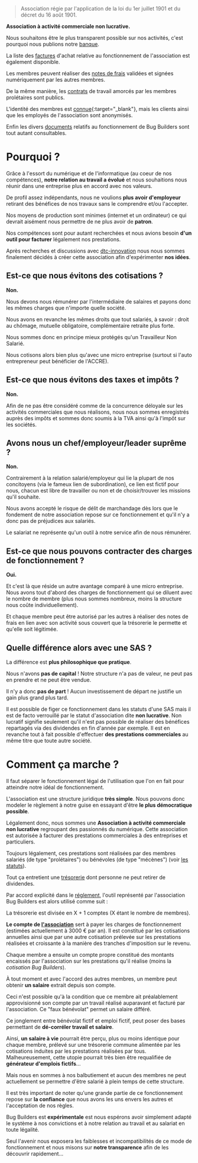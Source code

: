 
> Association régie par l'application de la loi du 1er juillet 1901 et du décret du 16 août 1901.

__Association à activité commerciale non lucrative.__

Nous souhaitons être le plus transparent possible sur nos activités, c'est pourquoi nous publions notre [banque](Banque.html).

La liste des [factures](Factures/) d'achat relative au fonctionnement de l'association est également disponible.

Les membres peuvent réaliser des [notes de frais](Note_de_frais.html) validées et signées numériquement par les autres membres.

De la même manière, les [contrats](Contrats.html) de travail amorcés par les membres prolétaires sont publics.

L'identité des membres est [connue](https://github.com/orgs/bug-builders/people){:target="_blank"}, mais les clients ainsi que les employés de l'association sont anonymisés.

Enfin les divers [documents](Documents) relatifs au fonctionnement de Bug Builders sont tout autant consultables.

# Pourquoi ?

Grâce à l'essort du numérique et de l'informatique (au coeur de nos compétences), **notre relation au travail a évolué** et nous souhaitions nous réunir dans une entreprise plus en accord avec nos valeurs.

De profil assez indépendants, nous ne voulions **plus avoir d'employeur** retirant des bénéfices de nos travaux sans le comprendre et/ou l'accepter.

Nos moyens de production sont minimes (internet et un ordinateur) ce qui devrait aisément nous permettre de ne plus avoir de **patron**.

Nos compétences sont pour autant recherchées et nous avions besoin **d'un outil pour facturer** légalement nos prestations.

Après recherches et discussions avec [dtc-innovation](https://dtc-innovation.org/) nous nous sommes finalement décidés à créer cette association afin d'expérimenter **nos idées**.

## Est-ce que nous évitons des cotisations ?
**Non.**

Nous devons nous rémunérer par l'intermédiaire de salaires et payons donc les mêmes charges que n'importe quelle société.

Nous avons en revanche les mêmes droits que tout salariés, à savoir : droit au chômage, mutuelle obligatoire, complémentaire retraite plus forte.

Nous sommes donc en principe mieux protégés qu'un Travailleur Non Salarié.

Nous cotisons alors bien plus qu'avec une micro entreprise (surtout si l'auto entrepreneur peut bénéficier de l'ACCRE).

## Est-ce que nous évitons des taxes et impôts ?
**Non.**

Afin de ne pas être considéré comme de la concurrence déloyale sur les activités commerciales que nous réalisons, nous nous sommes enregistrés auprès des impôts et sommes donc soumis à la TVA ainsi qu'à l'impôt sur les sociétés.

## Avons nous un chef/employeur/leader suprême ?
**Non.**

Contrairement à la relation salarié/employeur qui lie la plupart de nos concitoyens (via le fameux lien de subordination), ce lien est fictif pour nous, chacun est libre de travailler ou non et de choisir/trouver les missions qu'il souhaite.

Nous avons accepté le risque de délit de marchandage dès lors que le fondement de notre association repose sur ce fonctionnement et qu'il n'y a donc pas de préjudices aux salariés.

Le salariat ne représente qu'un outil à notre service afin de nous rémunérer.

## Est-ce que nous pouvons contracter des charges de fonctionnement ?
**Oui.**

Et c'est là que réside un autre avantage comparé à une micro entreprise. Nous avons tout d'abord des charges de fonctionnement qui se diluent avec le nombre de membre (plus nous sommes nombreux, moins la structure nous coûte individuellement).

Et chaque membre peut être autorisé par les autres à réaliser des notes de frais en lien avec son activité sous couvert que la trésorerie le permette et qu'elle soit légitimée.

## Quelle différence alors avec une SAS ?
La différence est **plus philosophique que pratique**.

Nous n'avons **pas de capital** ! Notre structure n'a pas de valeur, ne peut pas en prendre et ne peut être vendue.

Il n'y a donc **pas de part** ! Aucun investissement de départ ne justifie un gain plus grand plus tard.

Il est possible de figer ce fonctionnement dans les statuts d'une SAS mais il est de facto verrouillé par le statut d'association dite **non lucrative**.
Non lucratif signifie seulement qu'il n'est pas possible de réaliser des bénéfices repartagés via des dividendes en fin d'année par exemple.
Il est en revanche tout à fait possible d'effectuer **des prestations commerciales** au même titre que toute autre société.

# Comment ça marche ?

Il faut séparer le fonctionnement légal de l'utilisation que l'on en fait pour atteindre notre idéal de fonctionnement.

L'association est une structure juridique **très simple**. Nous pouvons donc modeler le règlement à notre guise en essayant d'être **le plus démocratique possible**.

Légalement donc, nous sommes une __Association à activité commerciale non lucrative__  regroupant des passionnés du numérique. Cette association est autorisée à facturer des prestations commerciales à des entreprises et particuliers.

Toujours légalement, ces prestations sont réalisées par des membres salariés (de type "prolétaires") ou bénévoles (de type "mécènes") (voir [les statuts](Statuts.html)).

Tout ça entretient une [trésorerie](Banque.html) dont personne ne peut retirer de dividendes.

Par accord explicité dans le [réglement](Réglement.html), l'outil représenté par l'association Bug Builders est alors utilisé comme suit :

La trésorerie est divisée en X + 1 comptes (X étant le nombre de membres).

**Le compte de [l'association](Banque.html#asso)** sert à payer les charges de fonctionnement (estimées actuellement à 3000 € par an). Il est constitué par les cotisations annuelles ainsi que par une autre cotisation prélevée sur les prestations réalisées et croissante à la manière des tranches d'imposition sur le revenu.

Chaque membre a ensuite un compte propre constitué des montants encaissés par l'association sur les prestations qu'il réalise (moins la *cotisation Bug Builders*).

À tout moment et avec l'accord des autres membres, un membre peut obtenir **un salaire** extrait depuis son compte.

Ceci n'est possible qu'à la condition que ce membre ait préalablement approvisionné son compte par un travail réalisé auparavant et facturé par l'association. Ce "faux bénévolat" permet un salaire différé.

Ce jonglement entre bénévolat fictif et emploi fictif, peut poser des bases permettant de **dé-corréler travail et salaire**.

Ainsi, **un salaire à vie** pourrait être perçu, plus ou moins identique pour chaque membre, prélevé sur une trésorerie commune alimentée par les cotisations induites par les prestations réalisées par tous. Malheureusement, cette utopie pourrait très bien être requalifiée de **générateur d'emplois fictifs**...

Mais nous en sommes à nos balbutiement et aucun des membres ne peut actuellement se permettre d'être salarié à plein temps de cette structure.

Il est très important de noter qu'une grande partie de ce fonctionnement repose sur **la confiance** que nous avons les uns envers les autres et l'acceptation de nos règles.

Bug Builders est **expérimentale** est nous espérons avoir simplement adapté le système à nos convictions et à notre relation au travail et au salariat en toute légalité.

Seul l'avenir nous exposera les faiblesses et incompatibilités de ce mode de fonctionnement et nous misons sur **notre transparence** afin de les découvrir rapidement...
